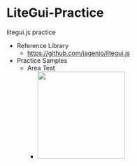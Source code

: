 # LiteGui-Practice
litegui.js practice

- Reference Library
  - https://github.com/jagenjo/litegui.js
- Practice Samples
  - Area Test
    - <img src="https://github.com/jjuiddong/LiteGui-Practice/blob/master/Doc/area-test.jpg?raw=true" width="200px"/>
    


    
